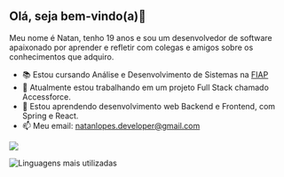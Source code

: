 ## Olá, seja bem-vindo(a)👋

  Meu nome é Natan, tenho 19 anos e sou um desenvolvedor de software apaixonado por aprender e refletir com colegas e amigos sobre os conhecimentos que adquiro. 

- 📚 Estou cursando Análise e Desenvolvimento de Sistemas na <a href="https://www.fiap.com.br/">FIAP</a>
- 🔭 Atualmente estou trabalhando em um projeto Full Stack chamado Accessforce.
- 🌱 Estou aprendendo desenvolvimento web Backend e Frontend, com Spring e React.
- 📫 Meu email: natanlopes.developer@gmail.com 

<div>
  <img heigth="180em" src="https://github-readme-stats.vercel.app/api?username=natanjrl&hide=contribs&theme=tokyonight&show_icons=true">

  ![Linguagens mais utilizadas](https://github-readme-stats.vercel.app/api/top-langs/?username=natanjrl&size_weight=0.5&count_weight=0.5&theme=tokyonight)

  
</div>


